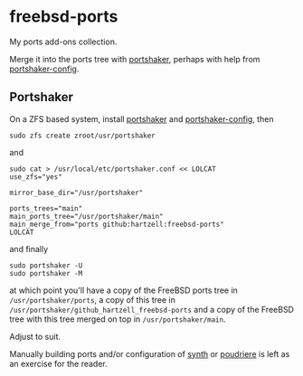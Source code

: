 # freebsd-ports

My ports add-ons collection.

Merge it into the ports tree with [portshaker], perhaps with help from
[portshaker-config].

## Portshaker

On a ZFS based system, install [portshaker] and [portshaker-config], then

``` shell
sudo zfs create zroot/usr/portshaker
```

and

``` shell
sudo cat > /usr/local/etc/portshaker.conf << LOLCAT
use_zfs="yes"

mirror_base_dir="/usr/portshaker"

ports_trees="main"
main_ports_tree="/usr/portshaker/main"
main_merge_from="ports github:hartzell:freebsd-ports"
LOLCAT
```

and finally

``` shell
sudo portshaker -U
sudo portshaker -M
```

at which point you'll have a copy of the FreeBSD ports tree in
`/usr/portshaker/ports`, a copy of this tree in
`/usr/portshaker/github_hartzell_freebsd-ports` and a copy of the
FreeBSD tree with this tree merged on top in `/usr/portshaker/main`.

Adjust to suit.

Manually building ports and/or configuration of [synth] or [poudriere]
is left as an exercise for the reader.

[portshaker]: https://www.freshports.org/ports-mgmt/portshaker/
[portshaker-config]: https://www.freshports.org/ports-mgmt/portshaker-config/
[poudriere]: https://github.com/freebsd/poudriere
[synth]: https://github.com/jrmarino/synth
